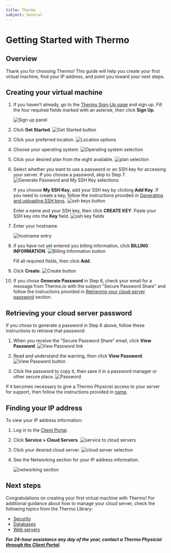 ```yaml
---
title: Thermo
subject: General
---
```


# Getting Started with Thermo

## Overview
Thank you for choosing Thermo! This guide will help you create your first virtual machine, find your IP address, and point you toward your next steps.

## Creating your virtual machine
1. If you haven’t already, go to the [Thermo Sign-Up page](https://core.thermo.io/sign-up) and sign up. Fill the four required fields marked with an asterisk, then click **Sign Up**.

   ![Sign up panel](https://raw.githubusercontent.com/thermoio/docs/master/images/getting-started-thermo/2017-10-27_14-36-44.png)

2. Click **Get Started**.
  ![Get Started button](https://raw.githubusercontent.com/thermoio/docs/master/images/getting-started-thermo/2017-10-27_14-46-09.png)

3. Click your preferred location.
   ![Location options](https://raw.githubusercontent.com/thermoio/docs/master/images/getting-started-thermo/2017-10-27_15-21-57.png)

4. Choose your operating system.
   ![Operating system selection](https://raw.githubusercontent.com/thermoio/docs/master/images/getting-started-thermo/2017-10-27_15-22-37.png)

5. Click your desired plan from the eight available.
   ![plan selection](https://raw.githubusercontent.com/thermoio/docs/master/images/getting-started-thermo/2017-10-27_15-29-37.png)

6. Select whether you want to use a password or an SSH key for accessing your server. If you choose a password, skip to Step 7.
   ![Generate Password and My SSH Key selections](https://raw.githubusercontent.com/thermoio/docs/master/images/getting-started-thermo/2017-11-20_15-03-14%20copy%20(1).png)

   If you choose **My SSH Key**, add your SSH key by clicking **Add Key**. If you need to create a key, follow the instructions provided in [Generating and uploading SSH keys](https://github.com/thermoio/docs/blob/master/security/generating-and-uploading-ssh-keys.md).
   ![ssh keys button](https://raw.githubusercontent.com/thermoio/docs/master/images/getting-started-thermo/2017-11-20_16-35-31.png)

   Enter a name and your SSH key, then click **CREATE KEY**. Paste your SSH key into the **Key** field.
   ![ssh key fields](https://raw.githubusercontent.com/thermoio/docs/master/images/getting-started-thermo/2017-10-27_16-10-24.png)

7. Enter your hostname.

   ![hostname entry](https://raw.githubusercontent.com/thermoio/docs/master/images/getting-started-thermo/2017-10-27_16-57-28.png)

8. If you have not yet entered you billing information, click **BILLING INFORMATION**. 
   ![Billing Information button](https://raw.githubusercontent.com/thermoio/docs/master/images/getting-started-thermo/2017-11-20_15-05-40%20copy%20(1).png)

   Fill all required fields, then click **Add**.

9. Click **Create**.
   ![Create button](https://raw.githubusercontent.com/thermoio/docs/master/images/getting-started-thermo/2017-11-20_16-40-39%20copy.png)

10. If you chose **Generate Password** in Step 6, check your email for a message from Thermo.io with the subject "Secure Password Share" and follow the instructions provided in [Retrieving your cloud server password](#retrieving-your-cloud-server-password) section.

## Retrieving your cloud server password
If you chose to generate a password in Step 6 above, follow these instructions to retrieve that password:
1. When you receive the “Secure Password Share” email, click **View Password**.
   ![View Password link](https://raw.githubusercontent.com/thermoio/docs/master/images/getting-started-thermo/2017-11-20_14-37-21.png)

2. Read and understand the warning, then click **View Password**.
   ![View Password button](https://raw.githubusercontent.com/thermoio/docs/master/images/getting-started-thermo/2017-11-20_14-41-34.png)

3. Click the password to copy it, then save it in a password manager or other secure place. 
   ![Password](https://raw.githubusercontent.com/thermoio/docs/master/images/getting-started-thermo/2017-11-20_14-41-52.png)
   
If it becomes necessary to give a Thermo Physicist access to your server for support, then follow the instructions provided in [name](URL). 

## Finding your IP address
To view your IP address information:
1. Log in to the [Client Portal](https://core.thermo.io/login).
2. Click **Service > Cloud Servers**.
   ![service to cloud servers](https://raw.githubusercontent.com/thermoio/docs/master/images/getting-started-thermo/2017-10-31_15-28-44.png)

3. Click your desired cloud server.
   ![cloud server selection](https://raw.githubusercontent.com/thermoio/docs/master/images/getting-started-thermo/2017-10-31_15-35-00.png)

4. See the Networking section for your IP address information.

   ![networking section](https://raw.githubusercontent.com/thermoio/docs/master/images/getting-started-thermo/2017-10-31_15-39-40.png)

## Next steps
Congratulations on creating your first virtual machine with Thermo! For additional guidance about how to manage your cloud server, check the following topics from the Thermo Library:
* [Security](https://www.thermo.io/how-to/security)
* [Databases](https://www.thermo.io/how-to/databases)
* [Web servers](https://www.thermo.io/how-to/web-servers)

**_For 24-hour assistance any day of the year, contact a Thermo Physicist [through the Client Portal](https://core.thermo.io/login/)._**
